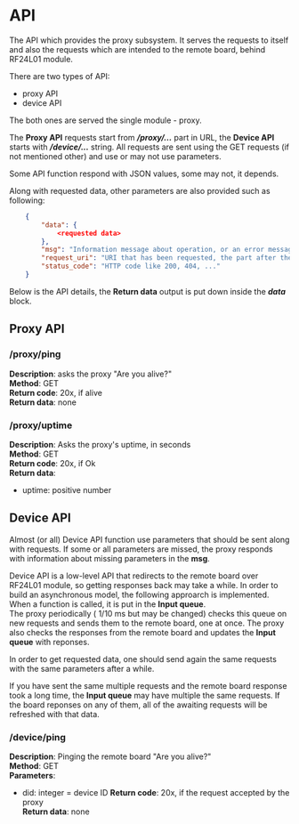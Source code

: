 # API

The API which provides the proxy subsystem. It serves the requests to itself and also the requests which are intended to the remote board, behind RF24L01 module.

There are two types of API:
- proxy API 
- device API

The both ones are served the single module - proxy.

The **Proxy API** requests start from ***/proxy/...*** part in URL, the **Device API** starts with ***/device/...*** string. All requests are sent using the GET requests (if not mentioned other) and use or may not use parameters.

Some API function respond with JSON values, some may not, it depends.


Along with requested data, other parameters are also provided such as following:
```json
    {
        "data": {
            <requested data>
        },
        "msg": "Information message about operation, or an error message, if any",
        "request_uri": "URI that has been requested, the part after the domain name",
        "status_code": "HTTP code like 200, 404, ..."
    }
```

Below is the API details, the **Return data** output is put down inside the ***data*** block.

## Proxy API

### /proxy/ping
**Description**: asks the proxy "Are you alive?"\
**Method**: GET\
**Return code**: 20x, if alive\
**Return data**: none


### /proxy/uptime
**Description**: Asks the proxy's uptime, in seconds\
**Method**: GET\
**Return code**: 20x, if Ok\
**Return data**: 
  - uptime: positive number


## Device API

Almost (or all) Device API function use parameters that should be sent along with requests. If some or all parameters are missed, the proxy responds with information about missing parameters in the **msg**.

Device API is a low-level API that redirects to the remote board over RF24L01 module, so getting responses back may take a while. In order to build an asynchronous model, the following approarch is implemented. When a function is called, it is put in the **Input queue**.  
The proxy periodically ( 1/10 ms but may be changed) checks this queue on new requests and sends them to the remote board, one at once. The proxy also checks the responses from the remote board and updates the **Input queue** with reponses.

In order to get requested data, one should send again the same requests with the same parameters after a while.

If you have sent the same multiple requests and the remote board response took a long time, the **Input queue** may have multiple the same requests. If the board reponses on any of them, all of the awaiting requests will be refreshed with that data.

### /device/ping
**Description**: Pinging the remote board "Are you alive?"\
**Method**: GET\
**Parameters**: 
  - did: integer = device ID
**Return code**: 20x, if the request accepted by the proxy\
**Return data**: none

